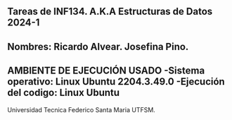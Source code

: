Tareas de INF134. A.K.A Estructuras de Datos 2024-1
---------------------------------------------------
Nombres: Ricardo Alvear.
         Josefina Pino.
---------------------------------------------------
AMBIENTE DE EJECUCIÓN USADO
-Sistema operativo: Linux Ubuntu 2204.3.49.0
-Ejecución del codigo: Linux Ubuntu 
-----------------------------------------
Universidad Tecnica Federico Santa Maria UTFSM.

